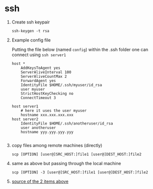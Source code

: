 # ssh

1.  Create ssh keypair

    `ssh-keygen -t rsa`

2.  Example config file

    Putting the file below (named `config`) within the .ssh folder one can connect using `ssh server1`

    ```
    host *
        AddKeysToAgent yes
        ServerAliveInterval 100
        ServerAliveCountMax 2
        ForwardAgent yes
        IdentityFile $HOME/.ssh/myuser/id_rsa
        user myuser
        StrictHostKeyChecking no
        ConnectTimeout 3

    host server1
        # here it uses the user myuser
        hostname xxx.xxx.xxx.xxx
    host server2
        IdentityFile $HOME/.ssh/anotheruser/id_rsa
        user anotheruser
        hostname yyy.yyy.yyy.yyy
        
    ```

1.  copy files among remote machines (directly)
    ```
    scp [OPTION] [user@]SRC_HOST:]file1 [user@]DEST_HOST:]file2
    ```
2.  same as above but passing through the local machine
    ```
    scp [OPTION] -3 [user@]SRC_HOST:]file1 [user@]DEST_HOST:]file2
    ```
3.  [source of the 2 items above](https://linuxize.com/post/how-to-use-scp-command-to-securely-transfer-files/)